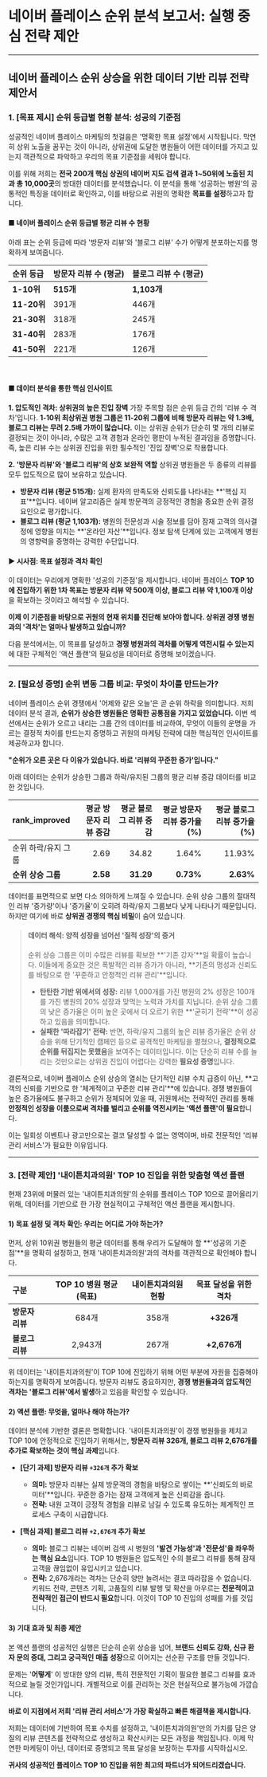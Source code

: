 # 네이버 플레이스 순위 분석 보고서: 실행 중심 전략 제안

---

## **네이버 플레이스 순위 상승을 위한 데이터 기반 리뷰 전략 제안서**

### **1. [목표 제시] 순위 등급별 현황 분석: 성공의 기준점**

성공적인 네이버 플레이스 마케팅의 첫걸음은 '명확한 목표 설정'에서 시작됩니다. 막연히 상위 노출을 꿈꾸는 것이 아니라, 상위권에 도달한 병원들이 어떤 데이터를 가지고 있는지 객관적으로 파악하고 우리의 목표 기준점을 세워야 합니다.

이를 위해 저희는 **전국 200개 핵심 상권의 네이버 지도 검색 결과 1~50위에 노출된 치과 총 10,000곳**의 방대한 데이터를 분석했습니다. 이 분석을 통해 '성공하는 병원'의 공통적인 특징을 데이터로 확인하고, 이를 바탕으로 귀원의 명확한 **목표를 설정**하고자 합니다.

#### **■ 네이버 플레이스 순위 등급별 평균 리뷰 수 현황**

아래 표는 순위 등급에 따라 '방문자 리뷰'와 '블로그 리뷰' 수가 어떻게 분포하는지를 명확하게 보여줍니다.

| 순위 등급 | 방문자 리뷰 수 (평균) | 블로그 리뷰 수 (평균) |
| :-------- | :-------------------- | :-------------------- |
| **1-10위** | **515개**             | **1,103개**           |
| **11-20위**| 391개                 | 446개                 |
| **21-30위**| 318개                 | 245개                 |
| **31-40위**| 283개                 | 176개                 |
| **41-50위**| 221개                 | 126개                 |

<br>

#### **■ 데이터 분석을 통한 핵심 인사이트**

**1. 압도적인 격차: 상위권의 높은 진입 장벽**
가장 주목할 점은 순위 등급 간의 '리뷰 수 격차'입니다. **1-10위 최상위권 병원 그룹은 11-20위 그룹에 비해 방문자 리뷰는 약 1.3배, 블로그 리뷰는 무려 2.5배 가까이 많습니다.** 이는 상위권 순위가 단순히 몇 개의 리뷰로 결정되는 것이 아니라, 수많은 고객 경험과 온라인 평판이 누적된 결과임을 증명합니다. 즉, 높은 리뷰 수는 상위권 진입을 위한 필수적인 '진입 장벽'으로 작용합니다.

**2. '방문자 리뷰'와 '블로그 리뷰'의 상호 보완적 역할**
상위권 병원들은 두 종류의 리뷰를 모두 압도적으로 많이 보유하고 있습니다.
*   **방문자 리뷰 (평균 515개):** 실제 환자의 만족도와 신뢰도를 나타내는 **'핵심 지표'**입니다. 네이버 알고리즘은 실제 방문객의 긍정적인 경험을 중요한 순위 결정 요인으로 평가합니다.
*   **블로그 리뷰 (평균 1,103개):** 병원의 전문성과 시술 정보를 담아 잠재 고객의 의사결정에 영향을 미치는 **'온라인 자산'**입니다. 정보 탐색 단계에 있는 고객에게 병원의 영향력을 증명하는 강력한 수단입니다.

#### **▶ 시사점: 목표 설정과 격차 확인**

이 데이터는 우리에게 명확한 '성공의 기준점'을 제시합니다. 네이버 플레이스 **TOP 10에 진입하기 위한 1차 목표는 방문자 리뷰 약 500개 이상, 블로그 리뷰 약 1,100개 이상**을 확보하는 것이라고 해석할 수 있습니다.

**이제 이 기준점을 바탕으로 귀원의 현재 위치를 진단해 보아야 합니다. 상위권 경쟁 병원과의 '격차'는 얼마나 발생하고 있습니까?**

다음 분석에서는, 이 목표를 달성하고 **경쟁 병원과의 격차를 어떻게 역전시킬 수 있는지**에 대한 구체적인 '액션 플랜'의 필요성을 데이터로 증명해 보이겠습니다.


---

### **2. [필요성 증명] 순위 변동 그룹 비교: 무엇이 차이를 만드는가?**

네이버 플레이스 순위 경쟁에서 '어제와 같은 오늘'은 곧 순위 하락을 의미합니다. 저희 데이터 분석 결과, **순위가 상승한 병원들은 명확한 공통점을 가지고 있었습니다.** 이번 섹션에서는 순위가 오르고 내리는 그룹 간의 데이터를 비교하여, 무엇이 이들의 운명을 가르는 결정적 차이를 만드는지 증명하고 귀원의 마케팅 전략에 대한 핵심적인 인사이트를 제공하고자 합니다.

**"순위가 오른 곳은 다 이유가 있습니다. 바로 '리뷰의 꾸준한 증가'입니다."**

아래 데이터는 순위가 상승한 그룹과 하락/유지된 그룹의 평균 리뷰 증감 데이터를 비교한 것입니다.

| rank_improved | 평균 방문자 리뷰 증감 | 평균 블로그 리뷰 증감 | 평균 방문자 리뷰 증가율(%) | 평균 블로그 리뷰 증가율(%) |
| :--- | ---: | ---: | ---: | ---: |
| 순위 하락/유지 그룹 | 2.69 | 34.82 | 1.64% | 11.93% |
| **순위 상승 그룹** | **2.58** | **31.29** | **0.73%** | **2.63%** |

데이터를 표면적으로 보면 다소 의아하게 느껴질 수 있습니다. 순위 상승 그룹의 절대적인 리뷰 '증가량'이나 '증가율'이 오히려 하락/유지 그룹보다 낮게 나타나기 때문입니다. 하지만 여기에 바로 **상위권 경쟁의 핵심 비밀**이 숨어 있습니다.

> #### **데이터 해석: 양적 성장을 넘어선 '질적 성장'의 증거**
>
> 순위 상승 그룹은 이미 수많은 리뷰를 확보한 **'기존 강자'**일 확률이 높습니다. 이들에게 중요한 것은 폭발적인 리뷰 증가가 아니라, **기존의 명성과 신뢰도를 바탕으로 한 '꾸준하고 안정적인 리뷰 관리'**입니다.
>
> *   **탄탄한 기반 위에서의 성장:** 리뷰 1,000개를 가진 병원의 2% 성장은 100개를 가진 병원의 20% 성장과 맞먹는 노력과 가치를 지닙니다. 순위 상승 그룹의 낮은 증가율은 이미 높은 곳에서 더 오르기 위한 **'굳히기 전략'**이 성공하고 있음을 의미합니다.
> *   **실패한 '따라잡기' 전략:** 반면, 하락/유지 그룹의 높은 리뷰 증가율은 순위 상승을 위해 단기적인 캠페인 등으로 공격적인 마케팅을 펼쳤으나, **결정적으로 순위를 뒤집지는 못했음**을 보여주는 데이터입니다. 이는 단순히 리뷰 수를 늘리는 것만으로는 상위권 진입이 어렵다는 강력한 **필요성 증명**입니다.

결론적으로, 네이버 플레이스 순위 상승의 열쇠는 단기적인 리뷰 수치 급증이 아닌, **고객의 신뢰를 기반으로 한 '체계적이고 꾸준한 리뷰 관리'**에 있습니다. 경쟁 병원들이 높은 증가율에도 불구하고 순위가 정체되어 있을 때, 귀원께서는 전략적인 관리를 통해 **안정적인 성장을 이룸으로써 격차를 벌리고 순위를 역전시키는 '액션 플랜'이 필요**합니다.

이는 일회성 이벤트나 광고만으로는 결코 달성할 수 없는 영역이며, 바로 전문적인 '리뷰 관리 서비스'가 필요한 이유입니다.

---


### **3. [전략 제안] '내이튼치과의원' TOP 10 진입을 위한 맞춤형 액션 플랜**

현재 23위에 머물러 있는 '내이튼치과의원'의 순위를 플레이스 TOP 10으로 끌어올리기 위해, 데이터를 기반으로 한 가장 현실적이고 구체적인 액션 플랜을 제시합니다.

#### **1) 목표 설정 및 격차 확인: 우리는 어디로 가야 하는가?**

먼저, 상위 10위권 병원들의 평균 데이터를 통해 우리가 도달해야 할 **'성공의 기준점'**을 명확히 설정하고, 현재 '내이튼치과의원'과의 격차를 객관적으로 확인해야 합니다.

| 구분 | **TOP 10 병원 평균 (목표)** | **내이튼치과의원 현황** | **목표 달성을 위한 격차** |
| :--- | :---: | :---: | :---: |
| **방문자 리뷰** | 684개 | 358개 | **+326개** |
| **블로그 리뷰** | 2,943개 | 267개 | **+2,676개** |

위 데이터는 '내이튼치과의원'이 TOP 10에 진입하기 위해 어떤 부분에 자원을 집중해야 하는지를 명확하게 보여줍니다. 방문자 리뷰도 중요하지만, **경쟁 병원들과의 압도적인 격차는 '블로그 리뷰'에서 발생**하고 있음을 확인할 수 있습니다.

#### **2) 액션 플랜: 무엇을, 얼마나 해야 하는가?**

데이터 분석에 기반한 결론은 명확합니다. '내이튼치과의원'이 경쟁 병원들을 제치고 TOP 10에 안정적으로 진입하기 위해서는, **방문자 리뷰 326개, 블로그 리뷰 2,676개를 추가로 확보하는 것이 핵심 과제**입니다.

*   **[단기 과제] 방문자 리뷰 `+326개` 추가 확보**
    *   **의미:** 방문자 리뷰는 실제 방문객의 경험을 바탕으로 쌓이는 **'신뢰도의 바로미터'**입니다. 꾸준한 증가는 잠재 고객에게 높은 신뢰감을 줍니다.
    *   **전략:** 내원 고객이 긍정적 경험을 리뷰로 남길 수 있도록 유도하는 체계적인 프로세스 구축이 시급합니다.

*   **[핵심 과제] 블로그 리뷰 `+2,676개` 추가 확보**
    *   **의미:** 블로그 리뷰는 네이버 검색 시 병원의 **'발견 가능성'과 '전문성'을 좌우하는 핵심 요소**입니다. TOP 10 병원들은 압도적인 수의 블로그 리뷰를 통해 잠재 고객을 끊임없이 유입시키고 있습니다.
    *   **전략:** 2,676개라는 격차는 단순히 양만 늘려서는 결코 따라잡을 수 없습니다. 키워드 전략, 콘텐츠 기획, 고품질의 리뷰 발행 및 확산을 아우르는 **전문적이고 전략적인 접근이 반드시 필요**합니다. 이것이 TOP 10 진입의 성패를 가를 것입니다.

#### **3) 기대 효과 및 최종 제안**

본 액션 플랜의 성공적인 실행은 단순히 순위 상승을 넘어, **브랜드 신뢰도 강화, 신규 환자 문의 증대, 그리고 궁극적인 매출 성장**으로 이어지는 선순환 구조를 만들 것입니다.

문제는 '**어떻게**' 이 방대한 양의 리뷰, 특히 전문적인 기획이 필요한 블로그 리뷰를 효과적으로 늘릴 것인가입니다. 개별적으로 이를 관리하는 것은 현실적으로 불가능에 가깝습니다.

**바로 이 지점에서 저희 '리뷰 관리 서비스'가 가장 확실하고 빠른 해결책을 제시합니다.**

저희는 데이터에 기반하여 목표 수치를 설정하고, '내이튼치과의원'만의 가치를 담은 양질의 리뷰 콘텐츠를 전략적으로 생성하고 확산시키는 모든 과정을 책임집니다. 이제 막연한 마케팅이 아닌, 데이터로 증명되고 목표 달성을 보장하는 투자를 시작하십시오.

**귀사의 성공적인 플레이스 TOP 10 진입을 위한 최고의 파트너가 되어드리겠습니다.**